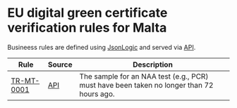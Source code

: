 # EU digital green certificate verification rules for Malta

Busineess rules are defined using [JsonLogic](https://jsonlogic.com) and served via [API](https://dgca-businessrule-service-test.ezdrav.si/rules/MT).

| Rule | Source | Description |
| ---- | ------ | ----------- |
| [TR-MT-0001](TR-MT-0001.json) | [API](https://dgca-businessrule-service-test.ezdrav.si/rules/MT/9199646ac2d2f0c0d7bc4f9d7cad2227b048f93a5e75bf61124c6dd448bbcaab) | The sample for an NAA test (e.g., PCR) must have been taken no longer than 72 hours ago. |
